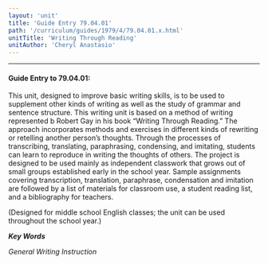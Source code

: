 ```yaml
---
layout: 'unit'
title: 'Guide Entry 79.04.01'
path: '/curriculum/guides/1979/4/79.04.01.x.html'
unitTitle: 'Writing Through Reading'
unitAuthor: 'Cheryl Anastasio'
---
```


<body>
<hr/>
 <h4>
  Guide Entry to 79.04.01:
 </h4>
 This unit, designed to improve basic writing skills, is to be used to supplement other kinds of writing as well as the study of grammar and sentence structure.  This writing unit is based on a method of writing represented b Robert Gay in his book “Writing Through Reading.”  The approach incorporates methods and exercises in different kinds of rewriting or retelling another person’s thoughts.  Through the processes of transcribing, translating, paraphrasing, condensing, and imitating, students can learn to reproduce in writing the thoughts of others.  The project is designed to be used mainly as independent classwork that grows out of small groups established early in the school year.  Sample assignments covering transcription, translation, paraphrase, condensation and imitation are followed by a list of materials for classroom use, a student reading list, and a bibliography for teachers.
 <p>
  (Designed for middle school English classes; the unit can be used throughout the school year.)
 </p>
<p>
  <b>
   <i>
    Key Words
   </i>
  </b>
  <br/>
 </p>
 <p>
  <i>
   General Writing Instruction
  </i>
 </p>

</body>

